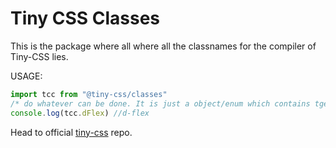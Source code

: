 # Tiny CSS Classes

This is the package where all where all the classnames for the compiler of Tiny-CSS lies.

USAGE:
```javascript
import tcc from "@tiny-css/classes"
/* do whatever can be done. It is just a object/enum which contains tge classnames. */
console.log(tcc.dFlex) //d-flex
```

Head to official [tiny-css](https://github.com/tiny-css/tiny-css) repo.